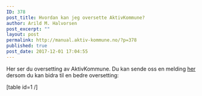 ```yaml
---
ID: 378
post_title: Hvordan kan jeg oversette AktivKommune?
author: Arild M. Halvorsen
post_excerpt: ""
layout: post
permalink: http://manual.aktiv-kommune.no/?p=378
published: true
post_date: 2017-12-01 17:04:55
---
```

Her ser du oversetting av AktivKommune. Du kan sende oss en melding [her](#) dersom du kan bidra til en bedre oversetting:

[table id=1 /]